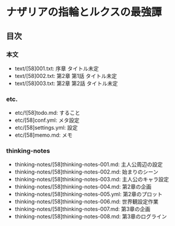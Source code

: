 # ナザリアの指輪とルクスの最強譚
## 目次
### 本文
- text/[58]001.txt: 序章 タイトル未定
- text/[58]002.txt: 第2章 第1話 タイトル未定
- text/[58]003.txt: 第2章 第2話 タイトル未定

### etc.
- etc/![58]todo.md:     すること
- etc/[58]conf.yml:     メタ設定
- etc/[58]settings.yml: 設定
- etc/[58]memo.md:      メモ

### thinking-notes
- thinking-notes/[58]thinking-notes-001.md:  主人公周辺の設定
- thinking-notes/[58]thinking-notes-002.md:  始まりのシーン
- thinking-notes/[58]thinking-notes-003.md:  主人公のキャラ設定
- thinking-notes/[58]thinking-notes-004.md:  第2章の企画
- thinking-notes/[58]thinking-notes-005.yml: 第2章のプロット
- thinking-notes/[58]thinking-notes-006.md:  世界観設定作業
- thinking-notes/[58]thinking-notes-007.md:  第3章の企画
- thinking-notes/[58]thinking-notes-008.md:  第3章のログライン
